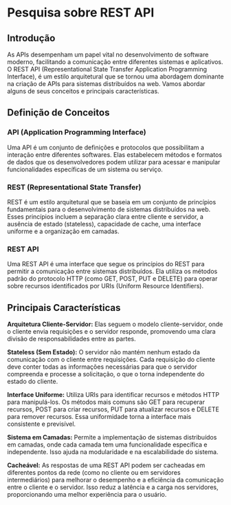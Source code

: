 # Pesquisa sobre REST API

## Introdução
As APIs desempenham um papel vital no desenvolvimento de software moderno, facilitando a comunicação entre diferentes sistemas e aplicativos. O REST API (Representational State Transfer Application Programming Interface), é um estilo arquitetural que se tornou uma abordagem dominante na criação de APIs para sistemas distribuídos na web. Vamos abordar alguns de seus conceitos e principais características.

## Definição de Conceitos

### API (Application Programming Interface)
Uma API é um conjunto de definições e protocolos que possibilitam a interação entre diferentes softwares. Elas estabelecem métodos e formatos de dados que os desenvolvedores podem utilizar para acessar e manipular funcionalidades específicas de um sistema ou serviço.

### REST (Representational State Transfer)
REST é um estilo arquitetural que se baseia em um conjunto de princípios fundamentais para o desenvolvimento de sistemas distribuídos na web. Esses princípios incluem a separação clara entre cliente e servidor, a ausência de estado (stateless), capacidade de cache, uma interface uniforme e a organização em camadas.

### REST API
Uma REST API é uma interface que segue os princípios do REST para permitir a comunicação entre sistemas distribuídos. Ela utiliza os métodos padrão do protocolo HTTP (como GET, POST, PUT e DELETE) para operar sobre recursos identificados por URIs (Uniform Resource Identifiers).

## Principais Características

**Arquitetura Cliente-Servidor:** Elas seguem o modelo cliente-servidor, onde o cliente envia requisições e o servidor responde, promovendo uma clara divisão de responsabilidades entre as partes.

**Stateless (Sem Estado):** O servidor não mantém nenhum estado da comunicação com o cliente entre requisições. Cada requisição do cliente deve conter todas as informações necessárias para que o servidor compreenda e processe a solicitação, o que o torna independente do estado do cliente.

**Interface Uniforme:** Utiliza URIs para identificar recursos e métodos HTTP para manipulá-los. Os métodos mais comuns são GET para recuperar recursos, POST para criar recursos, PUT para atualizar recursos e DELETE para remover recursos. Essa uniformidade torna a interface mais consistente e previsível.

**Sistema em Camadas:** Permite a implementação de sistemas distribuídos em camadas, onde cada camada tem uma funcionalidade específica e independente. Isso ajuda na modularidade e na escalabilidade do sistema.

**Cacheável:** As respostas de uma REST API podem ser cacheadas em diferentes pontos da rede (como no cliente ou em servidores intermediários) para melhorar o desempenho e a eficiência da comunicação entre o cliente e o servidor. Isso reduz a latência e a carga nos servidores, proporcionando uma melhor experiência para o usuário.